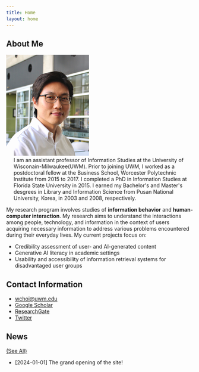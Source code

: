 ```yaml
---
title: Home
layout: home
---
```


## About Me

<div class="flex-container">
  <div style="flex: 1;">
    <img src="/assets/images/wchoi_gp_60.png" alt="Wonchan Choi">
  </div>
  <div style="flex: 2; padding-left: 20px;">
    <!-- Your content here -->
    I am an assistant professor of Information Studies at the University of Wisconain-Milwaukee(UWM). Prior to joining UWM, I worked as a postdoctoral fellow at the Business School, Worcester Polytechnic Institute from 2015 to 2017. I completed a PhD in Information Studies at Florida State University in 2015. I earned my Bachelor's and Master's desgrees in Library and Information Science from Pusan National University, Korea, in 2003 and 2008, respectively.<br/>
  </div>
</div>

   My research program involves studies of <b>information behavior</b> and <b>human-computer interaction</b>. My research aims to understand the interactions among people, technology, and information in the context of users acquiring necessary information to address various problems encountered during their everyday lives. My current projects focus on:
- Credibility assessment of user- and AI-generated content
- Generative AI literacy in academic settings
- Usability and accessibility of information retrieval systems for disadvantaged user groups

## Contact Information
 - wchoi@uwm.edu
 - [Google Scholar](https://scholar.google.com/citations?user=p5_1GbgAAAAJ&hl=en)
 - [ResearchGate](https://www.researchgate.net/profile/Wonchan-Choi)
 - [Twitter](https://twitter.com/wonchan_choi)

## News 
[(See All)](https://wonchan-choi.github.io/news.html)
- [2024-01-01] The grand opening of the site!

